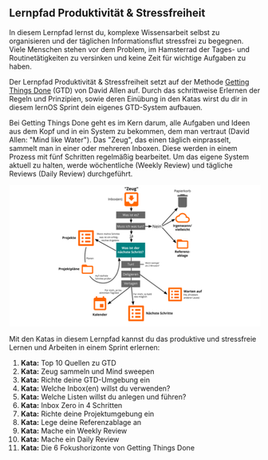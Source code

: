 ## Lernpfad Produktivität & Stressfreiheit

In diesem Lernpfad lernst du, komplexe Wissensarbeit selbst zu organisieren und der täglichen Informationsflut stressfrei zu begegnen. Viele Menschen stehen vor dem Problem, im Hamsterrad der Tages- und Routinetätigkeiten zu versinken und keine Zeit für wichtige Aufgaben zu haben. 

Der Lernpfad Produktivität & Stressfreiheit setzt auf der Methode [Getting Things Done](https://gettingthingsdone.com) (GTD) von David Allen auf. Durch das schrittweise Erlernen der Regeln und Prinzipien, sowie deren Einübung in den Katas wirst du dir in diesem lernOS Sprint dein eigenes GTD-System aufbauen.

Bei Getting Things Done geht es im Kern darum, alle Aufgaben und Ideen aus dem Kopf und in ein System zu bekommen, dem man vertraut (David Allen: "Mind like Water"). Das "Zeug", das einen täglich einprasselt, sammelt man in einer oder mehreren Inboxen. Diese werden in einem Prozess mit fünf Schritten regelmäßig bearbeitet. Um das eigene System aktuell zu halten, werde wöchentliche (Weekly Review) und tägliche Reviews (Daily Review) durchgeführt.

![GTD Workflow nach David Allen, eigene Darstellung](./images/lernOS-GTD.png)

Mit den Katas in diesem Lernpfad kannst du das produktive und stressfreie Lernen und Arbeiten in einem Sprint erlernen:

1. **Kata:** Top 10 Quellen zu GTD
2. **Kata:** Zeug sammeln und Mind sweepen
3. **Kata:** Richte deine GTD-Umgebung ein
4. **Kata:** Welche Inbox(en) willst du verwenden?
5. **Kata:** Welche Listen willst du anlegen und führen?
6. **Kata:** Inbox Zero in 4 Schritten
7. **Kata:** Richte deine Projektumgebung ein
8. **Kata:** Lege deine Referenzablage an
9. **Kata:** Mache ein Weekly Review
10. **Kata:** Mache ein Daily Review
11. **Kata:** Die 6 Fokushorizonte von Getting Things Done
